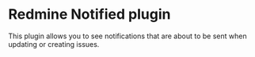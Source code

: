 Redmine Notified plugin
=======================

This plugin allows you to see notifications that are about to be sent when updating or creating issues.